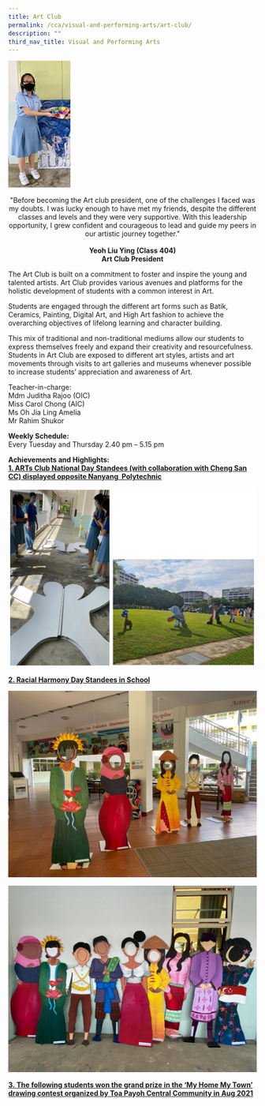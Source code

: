 ```yaml
---
title: Art Club
permalink: /cca/visual-and-performing-arts/art-club/
description: ""
third_nav_title: Visual and Performing Arts
---
```

<img src="/images/PAG-Art%20club.jpg" 
    style="width:25%">

<center>
"Before becoming the Art club president, one of the challenges I faced was my doubts. I was lucky enough to have met my friends, despite the different classes and levels and they were very supportive. With this leadership opportunity, I grew confident and courageous to lead and guide my peers in our artistic journey together." 
<br><br> 
<strong> Yeoh Liu Ying (Class 404) <br> Art Club President </strong>
	
</center>

The Art Club is built on a commitment to foster and inspire the young and talented artists. Art Club provides various avenues and platforms for the holistic development of students with a common interest in Art.

Students are engaged through the different art forms such as Batik, Ceramics, Painting, Digital Art, and High Art fashion to achieve the overarching objectives of lifelong learning and character building.

This mix of traditional and non-traditional mediums allow our students to express themselves freely and expand their creativity and resourcefulness. Students in Art Club are exposed to different art styles, artists and art movements through visits to art galleries and museums whenever possible to increase students’ appreciation and awareness of Art.

Teacher-in-charge: <br>
Mdm Juditha Rajoo (OIC) <br>
Miss Carol Chong (AIC) <br>
Ms Oh Jia Ling Amelia <br>
Mr Rahim Shukor  
  
**Weekly Schedule:** <br>
Every Tuesday and Thursday 2.40 pm – 5.15 pm  
  
**Achievements and Highlights:** <br>
<u><strong> 1.  ARTs Club National Day Standees (with collaboration with Cheng San CC) displayed opposite Nanyang  Polytechnic </strong></u>

![](/images/art%20club.jpg)

<u><strong> 2. Racial Harmony Day Standees in School </strong></u>
	
![](/images/ART%20CLUB%20%208.jpeg)

![](/images/ART%20CLUB%20%205.jpeg)

<u> <strong> 3. The following students won the grand prize in the ‘My Home My Town’ drawing contest organized by Toa Payoh Central Community in Aug 2021 </strong></u>


